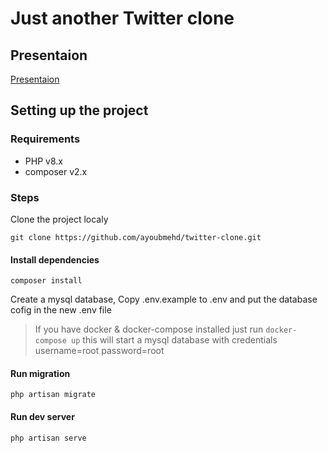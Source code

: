 # Just another Twitter clone

## Presentaion
[Presentaion](https://docs.google.com/presentation/d/1xxM7AeKwUhgpbnYbbt3ZS3NDvdaVQyeEAgH6Nsj7Hog/edit#slide=id.p)

## Setting up the project


### Requirements
- PHP v8.x
- composer v2.x

### Steps

Clone the project localy
```copy
git clone https://github.com/ayoubmehd/twitter-clone.git
```

#### Install dependencies
```copy
composer install
```

Create a mysql database, Copy .env.example to .env and put the database cofig in the new .env file
> If you have docker & docker-compose installed just run `docker-compose up` this will start a mysql database with credentials username=root password=root

#### Run migration
```copy
php artisan migrate
```

#### Run dev server

```copy
php artisan serve
```
